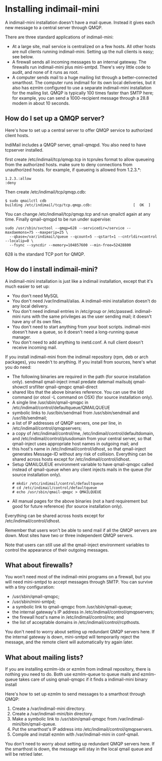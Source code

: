 # Installing indimail-mini

A indimail-mini installation doesn't have a mail queue. Instead it gives each new
message to a central server through QMQP.

There are three standard applications of indimail-mini:

* At a large site, mail service is centralized on a few hosts. All other hosts are null clients running indimail-mini. Setting up the null clients is easy; see below.
* A firewall sends all incoming messages to an internal gateway. The firewalls run indimail-mini plus mini-smtpd. There's very little code to audit, and none of it runs as root.
* A computer sends mail to a huge mailing list through a better-connected smarthost. The computer runs indimail for its own local deliveries, but it also has ezmlm configured to use a separate indimail-mini installation for the mailing list. QMQP is typically 100 times faster than SMTP here; for example, you can send a 1000-recipient message through a 28.8 modem in about 10 seconds. 

## How do I set up a QMQP server?

Here's how to set up a central server to offer QMQP service to authorized client hosts.

IndiMail includes a QMQP server, qmail-qmqpd. You also need to have tcpserver installed.

first create /etc/indimail/tcp/qmqp.tcp in tcprules format to allow queueing from the authorized hosts. make sure to deny connections from unauthorized hosts. for example, if queueing is allowed from 1.2.3.\*:

```
1.2.3.:allow
:deny
```

Then create /etc/indimail/tcp/qmqp.cdb:

```
$ sudo qmailctl cdb
building /etc/indimail/tcp/tcp.qmqp.cdb:                   [  OK  ]
```

You can change /etc/indimail/tcp/qmqp.tcp and run qmailctl again at any time. Finally qmail-qmqpd to be run under supervise:

```
sudo /usr/sbin/svctool --qmqp=628 --servicedir=/service --maxdaemons=75 --maxperip=25 \
  --qbase=/var/indimail/queue --qcount=5 --qstart=1 --cntrldir=control --localip=0 \
  --fsync --syncdir --memory=104857600 --min-free=52428800
```

628 is the standard TCP port for QMQP.

## How do I install indimail-mini?

A indimail-mini installation is just like a indimail installation, except that it's much easier to set up:

* You don't need MySQL
* You don't need /var/indimail/alias. A indimail-mini installation doesn't do any local delivery.
* You don't need indimail entries in /etc/group or /etc/passwd. indimail-mini runs with the same privileges as the user sending mail; it doesn't have any of its own files.
* You don't need to start anything from your boot scripts. indimail-mini doesn't have a queue, so it doesn't need a long-running queue manager.
* You don't need to add anything to inetd.conf. A null client doesn't receive incoming mail. 

If you install indimail-mini from the indimail repository (rpm, deb or arch packages), you needn't to anything. If you install from sources, here's what you do need:

* The following binaries are required in the path (for source installation only).
  sendmail
  qmail-inject
  irmail
  predate
  datemail
  mailsubj
  qmail-showctl
  srsfilter
  qmail-qmqpc
  qmail-direct
* shared libs that the above binaries reference. You can use the ldd command (or otool -L command on OSX) (for source installation only).
* A single line /usr/sbin/qmail-qmqpc in /etc/indimail/control/defaultqueue/QMAILQUEUE
* symbolic links to /usr/bin/sendmail from /usr/sbin/sendmail and /usr/lib/sendmail;
* a list of IP addresses of QMQP servers, one per line, in /etc/indimail/control/qmqpservers;
* a copy of /etc/indimail/control/me, /etc/indimail/control/defaultdomain, and /etc/indimail/control/plusdomain from your central server, so that qmail-inject uses appropriate host names in outgoing mail; and
* this host's name in /etc/indimail/control/idhost, so that qmail-inject generates Message-ID without any risk of collision. Everything can be shared across hosts except for /etc/indimail/control/idhost.
* Setup QMAILQUEUE environment variable to have qmail-qmqpc called instead of qmail-queue when any client injects mails in the queue (for source installation only).
  ```
  # mkdir /etc/indimail/control/defaultqueue
  # cd /etc/indimail/control/defaultqueue
  # echo /usr/sbin/qmail-qmqpc > QMAILQUEUE
  ```
* All manual pages for the above binaries (not a hard requirement but good for future reference) (for source installation only).

Everything can be shared across hosts except for /etc/indimail/control/idhost.

Remember that users won't be able to send mail if all the QMQP servers are down. Most sites have two or three independent QMQP servers.

Note that users can still use all the qmail-inject environment variables to control the appearance of their outgoing messages.

## What about firewalls?

You won't need most of the indimail-mini programs on a firewall, but you will need mini-smtpd to accept messages through SMTP. You can survive with a tiny configuration:

* /usr/sbin/qmail-qmqpc;
* /usr/sbin/mini-smtpd;
* a symbolic link to qmail-qmqpc from /usr/sbin/qmail-queue;
* the internal gateway's IP address in /etc/indimail/control/qmqpservers;
* the firewall host's name in /etc/indimail/control/me; and
* the list of acceptable domains in /etc/indimail/control/rcpthosts. 

You don't need to worry about setting up redundant QMQP servers here. If the internal gateway is down, mini-smtpd will temporarily reject the message, and the remote client will automatically try again later.

## What about mailing lists?

If you are installing ezmlm-idx or ezmlm from indimail repository, there is nothing you need to do. Both use ezmlm-queue to queue mails and ezmlm-queue takes care of using qmail-qmqpc if it finds a indimail-mini binary install

Here's how to set up ezmlm to send messages to a smarthost through QMQP:

1. Create a /var/indimail-mini directory.
2. Create a /var/indimail-mini/bin directory.
3. Make a symbolic link to /usr/sbin/qmail-qmqpc from /var/indimail-mini/bin/qmail-queue.
4. Put the smarthost's IP address into /etc/indimail/control/qmqpservers.
5. Compile and install ezmlm with /var/indimail-mini in conf-qmail. 

You don't need to worry about setting up redundant QMQP servers here. If the smarthost is down, the message will stay in the local qmail queue and will be retried later. 

